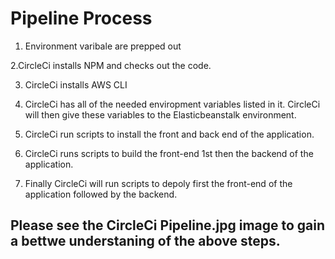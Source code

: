 # Pipeline Process

1. Environment varibale are prepped out

2.CircleCi installs NPM and checks out the code. 

3. CircleCi installs AWS CLI 

4. CircleCi has all of the needed enviropment variables listed in it.  CircleCi will then give these variables to the Elasticbeanstalk environment. 

5. CircleCi run scripts to install the front and back end of the application.

6. CircleCi runs scripts to build the front-end 1st then the backend of the application. 

7. Finally CircleCi will run scripts to depoly first the front-end of the application followed by the backend. 


## Please see the CircleCi Pipeline.jpg image to gain a bettwe understaning of the above steps. 



